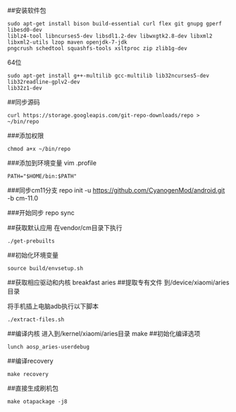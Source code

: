 ##安装软件包

	sudo apt-get install bison build-essential curl flex git gnupg gperf libesd0-dev
	liblz4-tool libncurses5-dev libsdl1.2-dev libwxgtk2.8-dev libxml2 libxml2-utils lzop maven openjdk-7-jdk
	pngcrush schedtool squashfs-tools xsltproc zip zlib1g-dev
64位

	sudo apt-get install g++-multilib gcc-multilib lib32ncurses5-dev lib32readline-gplv2-dev
	lib32z1-dev
##同步源码

	curl https://storage.googleapis.com/git-repo-downloads/repo > ~/bin/repo
###添加权限

	chmod a+x ~/bin/repo

###添加到环境变量
	vim .profile

	PATH="$HOME/bin:$PATH"
###同步cm11分支
	repo init -u https://github.com/CyanogenMod/android.git -b cm-11.0

###开始同步
	repo sync

##获取默认应用
在vendor/cm目录下执行

	./get-prebuilts

##初始化环境变量

	source build/envsetup.sh

##获取相应驱动和内核
	breakfast aries
##提取专有文件
到/device/xiaomi/aries目录

将手机插上电脑adb执行以下脚本

	./extract-files.sh

##编译内核
进入到/kernel/xiaomi/aries目录
	make
##初始化编译选项

	lunch aosp_aries-userdebug

##编译recovery

	make recovery

##直接生成刷机包

	make otapackage -j8 